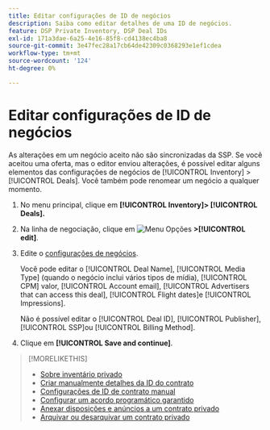 ```yaml
---
title: Editar configurações de ID de negócios
description: Saiba como editar detalhes de uma ID de negócios.
feature: DSP Private Inventory, DSP Deal IDs
exl-id: 171a3dae-6a25-4e16-85f8-cd4138ec4ba8
source-git-commit: 3e47fec28a17cb64de42309c0368293e1ef1cdea
workflow-type: tm+mt
source-wordcount: '124'
ht-degree: 0%

---
```


# Editar configurações de ID de negócios

As alterações em um negócio aceito não são sincronizadas da SSP. Se você aceitou uma oferta, mas o editor enviou alterações, é possível editar alguns elementos das configurações de negócios de [!UICONTROL Inventory] > [!UICONTROL Deals]. Você também pode renomear um negócio a qualquer momento.

1. No menu principal, clique em **[!UICONTROL Inventory]> [!UICONTROL Deals].**

1. Na linha de negociação, clique em  ![Menu Opções](/help/dsp/assets/options-menu.png) **>[!UICONTROL edit]**.

1. Edite o [configurações de negócios](deal-id-settings.md).

   Você pode editar o [!UICONTROL Deal Name], [!UICONTROL Media Type] (quando o negócio inclui vários tipos de mídia), [!UICONTROL CPM] valor, [!UICONTROL Account email], [!UICONTROL Advertisers that can access this deal], [!UICONTROL Flight dates]e [!UICONTROL Impressions].

   Não é possível editar o [!UICONTROL Deal ID], [!UICONTROL Publisher], [!UICONTROL SSP]ou [!UICONTROL Billing Method].

1. Clique em **[!UICONTROL Save and continue]**.

>[!MORELIKETHIS]
>
>* [Sobre inventário privado](private-inventory-about.md)
>* [Criar manualmente detalhes da ID do contrato](deal-id-create.md)
>* [Configurações de ID de contrato manual](deal-id-settings.md)
>* [Configurar um acordo programático garantido](programmatic-guaranteed-set-up.md)
>* [Anexar disposições e anúncios a um contrato privado](/help/dsp/inventory/deal-id-attach-placements.md)
>* [Arquivar ou desarquivar um contrato privado](/help/dsp/inventory/private-deal-archive-unarchive.md)

